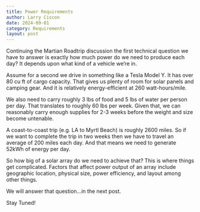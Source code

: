 ```yaml
---
title: Power Requirements
author: Larry Ciscon
date: 2024-09-01
category: Requirements
layout: post
---
```


Continuing the Martian Roadtrip discussion the first technical question we have to answer is exactly how much power do we need to produce each day? It depends upon what kind of a vehicle we’re in. 

Assume for a second we drive in something like a Tesla Model Y. It has over 80 cu ft of cargo capacity. That gives us plenty of room for solar panels and camping gear. And it is relatively energy-efficient at 260 watt-hours/mile.

We also need to carry roughly 3 lbs of food and 5 lbs of water per person per day. That translates to roughly 60 lbs per week. Given that, we can reasonably carry enough supplies for 2-3 weeks before the weight and size become untenable.

A coast-to-coast trip (e.g. LA to Myrtl Beach) is roughly 2600 miles. So if we want to complete the trip in two weeks then we have to travel an average of 200 miles each day. And that means we need to generate 52kWh of energy per day.

So how big of a solar array do we need to achieve that? This is where things get complicated. Factors that affect power output of an array include geographic location, physical size, power efficiency, and layout among other things. 

We will answer that question…in the next post. 

Stay Tuned!

